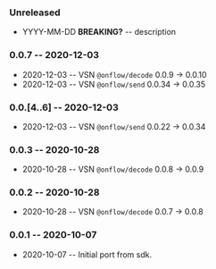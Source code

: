 ### Unreleased

- YYYY-MM-DD **BREAKING?** -- description

### 0.0.7 -- 2020-12-03

- 2020-12-03 -- VSN `@onflow/decode` 0.0.9 -> 0.0.10
- 2020-12-03 -- VSN `@onflow/send` 0.0.34 -> 0.0.35

### 0.0.[4..6] -- 2020-12-03

- 2020-12-03 -- VSN `@onflow/send` 0.0.22 -> 0.0.34

### 0.0.3 -- 2020-10-28

- 2020-10-28 -- VSN `@onflow/decode` 0.0.8 -> 0.0.9

### 0.0.2 -- 2020-10-28

- 2020-10-28 -- VSN `@onflow/decode` 0.0.7 -> 0.0.8

### 0.0.1 -- 2020-10-07

- 2020-10-07 -- Initial port from sdk.
